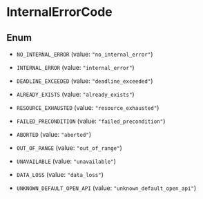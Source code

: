 

# InternalErrorCode

## Enum


* `NO_INTERNAL_ERROR` (value: `"no_internal_error"`)

* `INTERNAL_ERROR` (value: `"internal_error"`)

* `DEADLINE_EXCEEDED` (value: `"deadline_exceeded"`)

* `ALREADY_EXISTS` (value: `"already_exists"`)

* `RESOURCE_EXHAUSTED` (value: `"resource_exhausted"`)

* `FAILED_PRECONDITION` (value: `"failed_precondition"`)

* `ABORTED` (value: `"aborted"`)

* `OUT_OF_RANGE` (value: `"out_of_range"`)

* `UNAVAILABLE` (value: `"unavailable"`)

* `DATA_LOSS` (value: `"data_loss"`)

* `UNKNOWN_DEFAULT_OPEN_API` (value: `"unknown_default_open_api"`)



